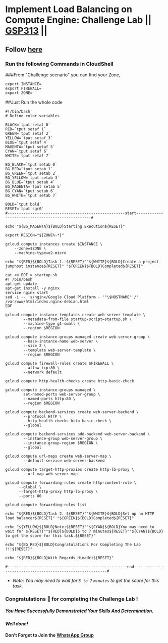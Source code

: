 # Implement Load Balancing on Compute Engine: Challenge Lab || [GSP313](https://www.cloudskillsboost.google/course_templates/648/labs/484536) ||

## Follow [here](www.linkedin.com/in/himadri-das-27487324a)

### Run the following Commands in CloudShell

###From "Challenge scenario" you can find your Zone,

```
export INSTANCE=
export FIREWALL=
export ZONE=
```

##Just Run the whole code

```
#!/bin/bash
# Define color variables

BLACK=`tput setaf 0`
RED=`tput setaf 1`
GREEN=`tput setaf 2`
YELLOW=`tput setaf 3`
BLUE=`tput setaf 4`
MAGENTA=`tput setaf 5`
CYAN=`tput setaf 6`
WHITE=`tput setaf 7`

BG_BLACK=`tput setab 0`
BG_RED=`tput setab 1`
BG_GREEN=`tput setab 2`
BG_YELLOW=`tput setab 3`
BG_BLUE=`tput setab 4`
BG_MAGENTA=`tput setab 5`
BG_CYAN=`tput setab 6`
BG_WHITE=`tput setab 7`

BOLD=`tput bold`
RESET=`tput sgr0`
#----------------------------------------------------start--------------------------------------------------#

echo "${BG_MAGENTA}${BOLD}Starting Execution${RESET}"

export REGION="${ZONE%-*}"

gcloud compute instances create $INSTANCE \
    --zone=$ZONE \
    --machine-type=e2-micro

echo "${RED}${BOLD}Task 1. ${RESET}""${WHITE}${BOLD}Create a project jumphost instance${RESET}" "${GREEN}${BOLD}Completed${RESET}"

cat << EOF > startup.sh
#! /bin/bash
apt-get update
apt-get install -y nginx
service nginx start
sed -i -- 's/nginx/Google Cloud Platform - '"\$HOSTNAME"'/' /var/www/html/index.nginx-debian.html
EOF
 
gcloud compute instance-templates create web-server-template \
        --metadata-from-file startup-script=startup.sh \
        --machine-type g1-small \
        --region $REGION
 
gcloud compute instance-groups managed create web-server-group \
        --base-instance-name web-server \
        --size 2 \
        --template web-server-template \
        --region $REGION
 
gcloud compute firewall-rules create $FIREWALL \
        --allow tcp:80 \
        --network default
 
gcloud compute http-health-checks create http-basic-check
 
gcloud compute instance-groups managed \
        set-named-ports web-server-group \
        --named-ports http:80 \
        --region $REGION
 
gcloud compute backend-services create web-server-backend \
        --protocol HTTP \
        --http-health-checks http-basic-check \
        --global
 
gcloud compute backend-services add-backend web-server-backend \
        --instance-group web-server-group \
        --instance-group-region $REGION \
        --global
 
gcloud compute url-maps create web-server-map \
        --default-service web-server-backend
 
gcloud compute target-http-proxies create http-lb-proxy \
        --url-map web-server-map
 
gcloud compute forwarding-rules create http-content-rule \
      --global \
      --target-http-proxy http-lb-proxy \
      --ports 80
 
gcloud compute forwarding-rules list

echo "${RED}${BOLD}Task 2. ${RESET}""${WHITE}${BOLD}Set up an HTTP load balancer${RESET}" "${GREEN}${BOLD}Completed${RESET}"

echo "${YELLOW}${BOLD}Note:${RESET}""${CYAN}${BOLD}You may need to wait for ${RESET}""${RED}${BOLD}5 to 7 minutes${RESET}""${CYAN}${BOLD} to get the score for this task.${RESET}"

echo "${BG_RED}${BOLD}Congratulations For Completing The Lab !!!${RESET}"

echo "${RED}${BOLD}With Regards Himadri${RESET}"

#-----------------------------------------------------end----------------------------------------------------------#
```
* *Note: You may need to wait for `5 to 7` `minutes` to get the score for this task.*

### Congratulations 🎉 for completing the Challenge Lab !

##### *You Have Successfully Demonstrated Your Skills And Determination.*

#### *Well done!*

#### Don't Forget to Join the [WhatsApp Group](https://chat.whatsapp.com/CcX9gXycV1lKmOjnZQCk7g) 
